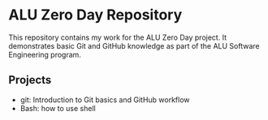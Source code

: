 # ALU Zero Day Repository

This repository contains my work for the ALU Zero Day project. It demonstrates basic Git and GitHub knowledge as part of the ALU Software Engineering program.

## Projects
- git: Introduction to Git basics and GitHub workflow
- Bash: how to use shell


